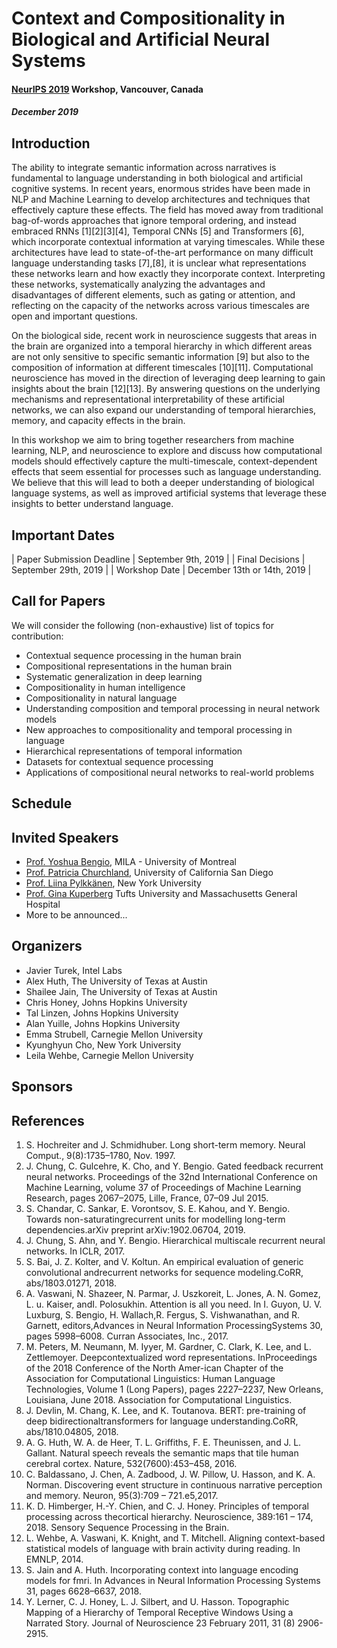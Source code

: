 # Context and Compositionality in Biological and Artificial Neural Systems 
#### [NeurIPS 2019](https://neurips.cc) Workshop, Vancouver, Canada
##### December 2019


## Introduction
The ability to integrate semantic information across narratives is fundamental to language understanding in both biological and artificial cognitive systems. In recent years, enormous strides have been made in NLP and Machine Learning to develop architectures and techniques that effectively capture these effects. The field has moved away from traditional bag-of-words approaches that ignore temporal ordering, and instead embraced RNNs [1][2][3][4], Temporal CNNs [5] and Transformers [6], which incorporate contextual information at varying timescales. While these architectures have lead to state-of-the-art performance on many difficult language understanding tasks [7],[8], it is unclear what representations these networks learn and how exactly they incorporate context. Interpreting these networks, systematically analyzing the advantages and disadvantages of different elements, such as gating or attention, and reflecting on the capacity of the networks across various timescales are open and important questions. 

On the biological side, recent work in neuroscience suggests that areas in the brain are organized into a temporal hierarchy in which different areas are not only sensitive to specific semantic information [9] but also to the composition of information at different timescales [10][11]. Computational neuroscience has moved in the direction of leveraging deep learning to gain insights about the brain [12][13]. By answering questions on the underlying mechanisms and representational interpretability of these artificial networks, we can also expand our understanding of temporal hierarchies, memory, and capacity effects in the brain.  

In this workshop we aim to bring together researchers from machine learning, NLP, and neuroscience to explore and discuss how computational models should effectively capture the multi-timescale, context-dependent effects that seem essential for processes such as language understanding. We believe that this will lead to both a deeper understanding of biological language systems, as well as improved artificial systems that leverage these insights to better understand language.


## Important Dates

| Paper Submission Deadline | September 9th, 2019 |
| Final Decisions | September 29th, 2019 |
| Workshop Date | December 13th or 14th, 2019 |

## Call for Papers
We will consider the following (non-exhaustive) list of topics for contribution:
- Contextual sequence processing in the human brain
- Compositional representations in the human brain
- Systematic generalization in deep learning
- Compositionality in human intelligence
- Compositionality in natural language
- Understanding composition and temporal processing in neural network models
- New approaches to compositionality and temporal processing in language
- Hierarchical representations of temporal information
- Datasets for contextual sequence processing
- Applications of compositional neural networks to real-world problems


## Schedule

## Invited Speakers

- [Prof. Yoshua Bengio](https://mila.quebec/en/yoshua-bengio/), MILA - University of Montreal
- [Prof. Patricia Churchland](https://patriciachurchland.com/), University of California San Diego
- [Prof. Liina Pylkkänen](https://wp.nyu.edu/neurolinglab/people/liina-pylkkanen/), New York University
- [Prof. Gina Kuperberg](https://projects.iq.harvard.edu/kuperberglab/people/gina-r-kuperberg) Tufts University and Massachusetts General Hospital
- More to be announced...

## Organizers

- Javier Turek, Intel Labs
- Alex Huth, The University of Texas at Austin
- Shailee Jain, The University of Texas at Austin
- Chris Honey, Johns Hopkins University
- Tal Linzen, Johns Hopkins University
- Alan Yuille, Johns Hopkins University
- Emma Strubell, Carnegie Mellon University
- Kyunghyun Cho, New York University
- Leila Wehbe, Carnegie Mellon University

## Sponsors

## References
1. S. Hochreiter and J. Schmidhuber. Long short-term memory. Neural Comput., 9(8):1735–1780, Nov. 1997.
2. J. Chung, C. Gulcehre, K. Cho, and Y. Bengio. Gated feedback recurrent neural networks. Proceedings of the 32nd International Conference on Machine Learning, volume 37 of Proceedings of Machine Learning Research, pages 2067–2075, Lille, France, 07–09 Jul 2015.
3. S. Chandar, C. Sankar, E. Vorontsov, S. E. Kahou, and Y. Bengio.  Towards non-saturatingrecurrent units for modelling long-term dependencies.arXiv preprint arXiv:1902.06704, 2019.
4. J. Chung, S. Ahn, and Y. Bengio. Hierarchical multiscale recurrent neural networks. In ICLR, 2017.
5. S. Bai, J. Z. Kolter, and V. Koltun.   An empirical evaluation of generic convolutional andrecurrent networks for sequence modeling.CoRR, abs/1803.01271, 2018.
6. A. Vaswani, N. Shazeer, N. Parmar, J. Uszkoreit, L. Jones, A. N. Gomez, L. u. Kaiser, andI. Polosukhin. Attention is all you need. In I. Guyon, U. V. Luxburg, S. Bengio, H. Wallach,R. Fergus, S. Vishwanathan, and R. Garnett, editors,Advances in Neural Information ProcessingSystems 30, pages 5998–6008. Curran Associates, Inc., 2017.
7. M. Peters, M. Neumann, M. Iyyer, M. Gardner, C. Clark, K. Lee, and L. Zettlemoyer.  Deepcontextualized word representations. InProceedings of the 2018 Conference of the North Amer-ican Chapter of the Association for Computational Linguistics: Human Language Technologies, Volume 1 (Long Papers), pages 2227–2237, New Orleans, Louisiana, June 2018. Association for Computational Linguistics.
8. J. Devlin, M. Chang, K. Lee, and K. Toutanova.  BERT: pre-training of deep bidirectionaltransformers for language understanding.CoRR, abs/1810.04805, 2018.
9. A. G. Huth, W. A. de Heer, T. L. Griffiths, F. E. Theunissen, and J. L. Gallant. Natural speech reveals the semantic maps that tile human cerebral cortex. Nature, 532(7600):453–458, 2016.
10. C. Baldassano, J. Chen, A. Zadbood, J. W. Pillow, U. Hasson, and K. A. Norman. Discovering event structure in continuous narrative perception and memory. Neuron, 95(3):709 – 721.e5,2017.
11. K. D. Himberger, H.-Y. Chien, and C. J. Honey. Principles of temporal processing across thecortical hierarchy. Neuroscience, 389:161 – 174, 2018.  Sensory Sequence Processing in the Brain.
12. L. Wehbe, A. Vaswani, K. Knight, and T. Mitchell.  Aligning context-based statistical models of language with brain activity during reading. In EMNLP, 2014.
13. S. Jain and A. Huth. Incorporating context into language encoding models for fmri. In Advances in Neural Information Processing Systems 31, pages 6628–6637, 2018.
14. Y. Lerner, C. J. Honey, L. J. Silbert, and U. Hasson. Topographic Mapping of a Hierarchy of Temporal Receptive Windows Using a Narrated Story. Journal of Neuroscience 23 February 2011, 31 (8) 2906-2915.

